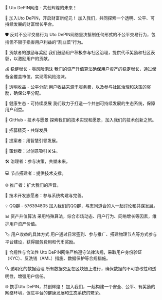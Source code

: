 🌟 Uto DePIN网络 - 共创辉煌的未来！

🚀 加入Uto DePIN，开启财富新纪元！ 加入我们，共同探索一个透明、公平、可持续发展的财富增长平台。

🛡️ 反对不公平交易行为 Uto DePIN网络坚决抵制任何形式的不公平交易行为，包括但不限于损害用户利益的“割韭菜”行为。

🏅 贡献者的激励与奖励 我们鼓励用户积极参与社区治理，提供代币奖励和社区表彰，以激励用户的贡献。

💰 稳健增长 - 零风险泡沫 我们的资产升值算法确保用户资产的稳定增长，通过储备金覆盖市值，实现零风险泡沫。

🔑 透明收益 - 公平分配 用户收益来源于服务费，以及参与社区治理和决策的奖励，确保公平分配。

🌱 健康生态 - 可持续发展 我们致力于打造一个共创可持续发展的生态系统，保障用户利益。

🔗 GitHub - 技术与愿景 探索我们的技术实现和愿景，加入我们的技术创新之旅。

📢 招募精英 - 共谋发展

🤔 提案者：用智慧引领发展。

📝 策划者：以创意吸引关注。

🛠️ 治理者：参与决策，共塑未来。

💻 节点搭建者：提供技术支撑。

🌐 推广者：扩大我们的声音。

🔧 技术开发志愿者：参与系统构建与完善。

💡 QQ群 - 576394805 加入我们的QQ群，与志同道合的人一起讨论和共谋发展。

📊 资产升值算法 采用特殊算法，综合市场动态、用户行为、网络增长等因素，维护用户资产价值。

🏷️ 用户收益的具体方式 用户通过日常签到、参与推广、搭建物理节点等方式参与平台建设，获得服务费用和代币奖励。

📜 合规性与合法性 Uto DePIN网络严格遵守法律法规，采取用户身份验证（KYC）、反洗钱（AML）措施、数据保护等合规措施。

🔍 透明化的数据治理 所有数据交互在区块链上进行，确保数据的不可篡改性和透明性，增强用户信任。

🌐 携手Uto DePIN，共创辉煌！ 加入我们，一起构建一个安全、公平、有奖励的网络环境，促进平台的健康发展和生态系统的繁荣。


